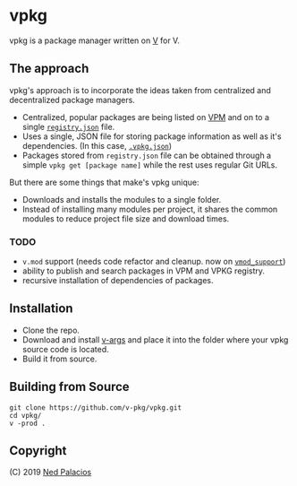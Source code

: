 # vpkg 
vpkg is a package manager written on [V](https://github.com/vlang/v) for V.

## The approach
vpkg's approach is to incorporate the ideas taken from centralized and decentralized package managers.
- Centralized, popular packages are being listed on [VPM](https://vpm.vlang.io) and on to a single [`registry.json`](https://github.com/v-pkg/registry/tree/master/registry.json) file.
- Uses a single, JSON file for storing package information as well as it's dependencies. (In this case, [`.vpkg.json`](.vpkg.json))
- Packages stored from `registry.json` file can be obtained through a simple `vpkg get [package name]` while the rest uses regular Git URLs.

But there are some things that make's vpkg unique:
- Downloads and installs the modules to a single folder.
- Instead of installing many modules per project, it shares the common modules to reduce project file size and download times.

### TODO
- `v.mod` support (needs code refactor and cleanup. now on [`vmod_support`](https://github.com/v-pkg/vpkg/tree/vmod_support))
- ability to publish and search packages in VPM and VPKG registry.
- recursive installation of dependencies of packages.

## Installation
- Clone the repo.
- Download and install [v-args](https://github.com/nedpals/v-args) and place it into the folder where your vpkg source code is located.
- Build it from source.

## Building from Source
```
git clone https://github.com/v-pkg/vpkg.git
cd vpkg/
v -prod .
```


## Copyright
(C) 2019 [Ned Palacios](https://github.com/nedpals)
